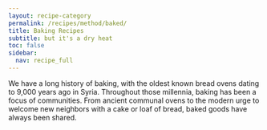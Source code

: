 ```yaml
---
layout: recipe-category
permalink: /recipes/method/baked/
title: Baking Recipes
subtitle: but it's a dry heat
toc: false
sidebar:
  nav: recipe_full
---
```

We have a long history of baking, with the oldest known bread ovens dating to 9,000 years ago in Syria. Throughout those millennia, baking has been a focus of communities. From ancient communal ovens to the modern urge to welcome new neighbors with a cake or loaf of bread, baked goods have always been shared.